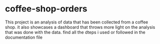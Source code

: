 # coffee-shop-orders
This project is an analysis of data that has been collected from a coffee shop. it also showcases a dashboard that throws more light on the analysis that was done with the data.
find all the dteps i used or followed in the documentation file